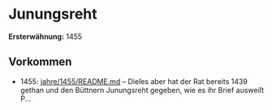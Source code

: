 # Junungsreht

**Ersterwähnung:** 1455

## Vorkommen
- 1455: [jahre/1455/README.md](../jahre/1455/README.md) – Dieſes aber hat der Rat bereits 1439 gethan und
den Büttnern Junungsreht gegeben, wie es ihr Brief
ausweiſt P...
